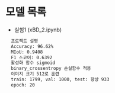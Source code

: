 # 모델 목록

- 실험1 (xBD_2.ipynb)
```md
  프로젝트 설명
  Accuracy: 96.62%
  MIoU: 0.9408
  F1 스코어: 0.6392
  활성화 함수 sigmoid
  binary_crossentropy 손실함수 적용
  이미지 크기 512로 훈련
  train: 1799, val: 1000, test: 항상 933
  epoch: 20
```
